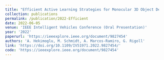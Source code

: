 ```yaml
---
title: "Efficient Active Learning Strategies for Monocular 3D Object Detection"
collection: publications
permalink: /publication/2022-Efficient
date: 2022-06-05
venue: 'IEEE Intelligent Vehicles Conference (Oral Presentation)'
year: '2022'
paperurl: 'https://ieeexplore.ieee.org/document/9827454'
authors: 'A. Hekimoglu, M. Schmidt, A. Marcos-Ramiro, G. Rigoll'
link: 'https://doi.org/10.1109/IV51971.2022.9827454/'
code: 'https://ieeexplore.ieee.org/document/9827454'
---
```

